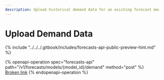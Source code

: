 ```yaml
---
description: Upload historical demand data for an existing forecast model.
---
```


# Upload Demand Data

{% include "../../../.gitbook/includes/forecasts-api-public-preview-hint.md" %}

{% openapi-operation spec="forecasts-api" path="/v1/forecasts/models/{model_id}/demand" method="post" %}
[Broken link](broken-reference)
{% endopenapi-operation %}

